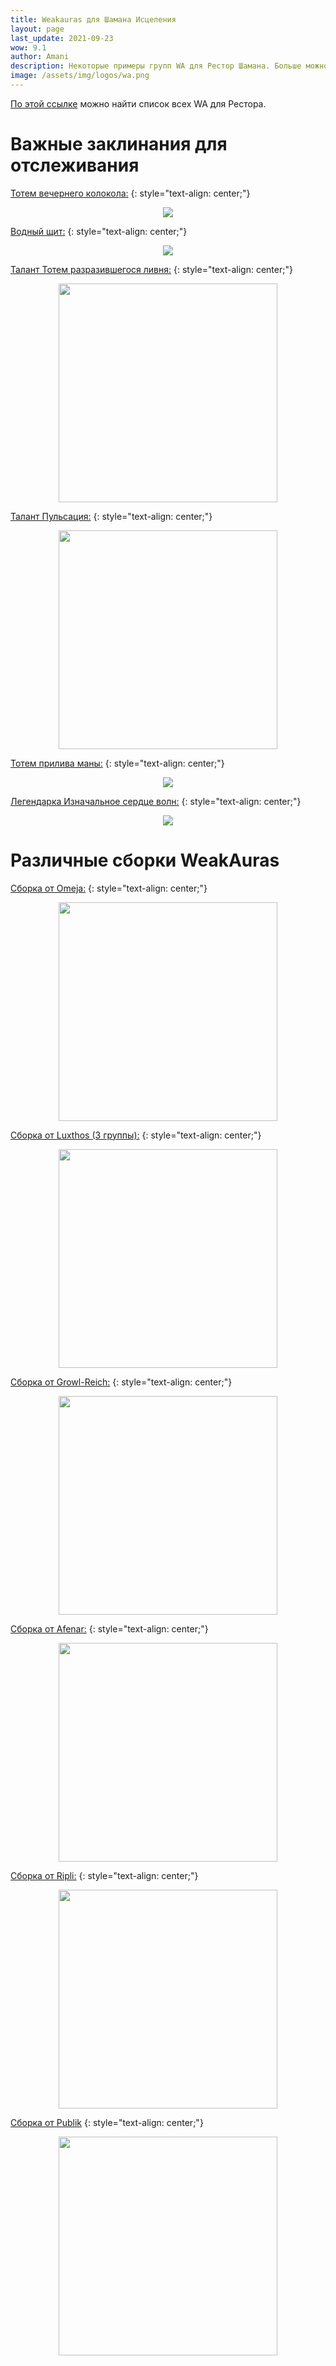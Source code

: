 ```yaml
---
title: Weakauras для Шамана Исцеления
layout: page
last_update: 2021-09-23
wow: 9.1
author: Amani
description: Некоторые примеры групп WA для Рестор Шамана. Больше можно найти на Wago.io.
image: /assets/img/logos/wa.png
---
```

[По этой ссылке](https://wago.io/search/expansion:sl%20type:weakaura%20category:cl7-3) можно найти список всех WA для Рестора.

# Важные заклинания для отслеживания

[Тотем вечернего колокола:](https://wago.io/q1Uvaa6-G)
{: style="text-align: center;"}

<p align="center">
<img src="https://media.wago.io/screenshots/q1Uvaa6-G/60cc491fd503f502b8b89ea8.jpg" > 
</p>

[Водный щит:](https://wago.io/WaterShield)
{: style="text-align: center;"}

<p align="center">
<img src="https://media.wago.io/screenshots/OL1P__U9Y/5f885dd159618a1f888cc3f0.png" > 
</p>


[Талант Тотем разразившегося ливня:](https://wago.io/VHS1b2wJa)
{: style="text-align: center;"}

<p align="center">
<img src="https://i.imgur.com/k5DWJ1H.png" width=350x> 
</p>

[Талант Пульсация:](https://wago.io/HJ6r_zMBz)
{: style="text-align: center;"}

<p align="center">
<img src="https://media.wago.io/screenshots/HJ6r_zMBz/5a64d09b0d3afb30f0b83730.gif" width=350x> 
</p>

[Тотем прилива маны:](https://wago.io/7xO20dG6Q)
{: style="text-align: center;"}

<p align="center">
<img src="https://media.wago.io/screenshots/3MdgKerSY/5f4603b080ef286112a8fd50.png" > 
</p>

[Легендарка Изначальное сердце волн:](https://wago.io/jU2A7FqYt)
{: style="text-align: center;"}

<p align="center">
<img src="https://media.wago.io/screenshots/jU2A7FqYt/5fc89e35ce9e066319f3cf4a.png" > 
</p>


# Различные сборки WeakAuras

[Сборка от Omeja:](https://wago.io/jUWUuuBOT)
{: style="text-align: center;"}

<p align="center">
<img src="https://media.wago.io/screenshots/jUWUuuBOT/5fb3e4713cfb6437e9dbbe81.png" width=350x> 
</p>

[Сборка от Luxthos (3 группы):](https://wago.io/Hkc9ktj4X)
{: style="text-align: center;"}

<p align="center">
<img src="https://media.wago.io/screenshots/Hkc9ktj4X/5f83ecaa3114431b32b29967.gif" width=350x> 
</p>

[Сборка от Growl-Reich:](https://wago.io/_Rf9PV-kv)
{: style="text-align: center;"}

<p align="center">
<img src="https://cdn.discordapp.com/attachments/668009359346761748/779431658176643072/unknown.png" width=350x> 
</p>

[Сборка от Afenar:](https://wago.io/Rshaman_AfenarUI)
{: style="text-align: center;"}

<p align="center">
<img src="https://media.wago.io/screenshots/Bkq2WSszM/5ce8d59538f58d0c0e4ac12f.gif" width=350x> 
</p>

[Сборка от Ripli:](https://wago.io/YXFKJhgEP)
{: style="text-align: center;"}

<p align="center">
<img src="https://media.wago.io/screenshots/YXFKJhgEP/5f85c532f0043c08b969be19.png" width=350x> 
</p>

[Сборка от Publik](https://wago.io/rJKNS-LZ7)
{: style="text-align: center;"}

<p align="center">
<img src="https://media.wago.io/screenshots/rJKNS-LZ7/5f72bd6f47448614ab8d4dfb.png" width=350x> 
</p>



